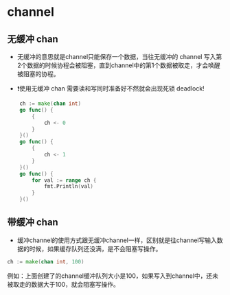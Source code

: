 # channel

## 无缓冲 chan
 
- 无缓冲的意思就是channel只能保存一个数据，当往无缓冲的 channel 写入第2个数据的时候协程会被阻塞，直到channel中的第1个数据被取走，才会唤醒被阻塞的协程。

- :heavy_exclamation_mark:使用无缓冲 chan 需要读和写同时准备好不然就会出现死锁 deadlock! 

```go
	ch := make(chan int)
	go func() {
		{
			ch <- 0
		}
	}()
	go func() {
		{
			ch <- 1
		}
	}()
	go func() {
		for val := range ch {
			fmt.Println(val)
		}
	}()
```

## 带缓冲 chan

- 缓冲channel的使用方式跟无缓冲channel一样，区别就是往channel写输入数据的时候，如果缓存队列还没满，是不会阻塞写操作。

```go
ch := make(chan int, 100)
```

例如：上面创建了的channel缓冲队列大小是100，如果写入到channel中，还未被取走的数据大于100，就会阻塞写操作。